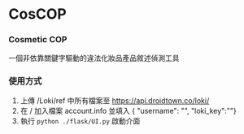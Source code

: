 # CosCOP
### Cosmetic COP

一個非依靠關鍵字驅動的違法化妝品產品敘述偵測工具

### 使用方式
1. 上傳 /Loki/ref 中所有檔案至 https://api.droidtown.co/loki/
2. 在 / 加入檔案 account.info 並填入 { "username": "", "loki_key":""}
3. 執行 `python ./flask/UI.py` 啟動介面